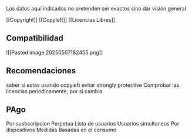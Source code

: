 
Los datos aquí indicados no pretenden ser exactos sino dar visión general 

[[Copyright]]
[[Copyleft]]
[[Licencias Libres]]

## Compatibilidad

![[Pasted image 20250507182455.png]]

## Recomendaciones 
saber si estas usando copyleft
evitar strongly protective
Comprobar las licencias periodicamente, por si cambia 

## PAgo 
Por susbscripcion 
Perpetua
Lista de usuarios 
Usuarios simultaneos 
Por dispositivos 
Medidas 
Basadas en el consumo